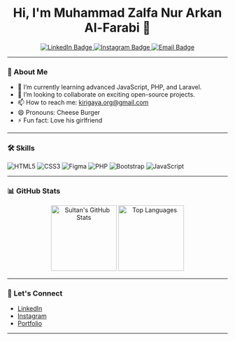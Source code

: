 <h1 align="center">Hi, I'm Muhammad Zalfa Nur Arkan Al-Farabi 👋</h1>

<p align="center">
  <a href="https://www.linkedin.com/in/muhammad-zalfa-a481a7317/">
    <img src="https://img.shields.io/badge/LinkedIn-blue?style=flat&logo=linkedin&labelColor=blue" alt="LinkedIn Badge"/>
  </a>
  <a href="https://www.instagram.com/r.ryunix/">
    <img src="https://img.shields.io/badge/Instagram-E4405F?style=flat&logo=instagram&labelColor=pink" alt="Instagram Badge"/>
  </a>
  <a href="mailto:kirigaya.org@gmail.com">
    <img src="https://img.shields.io/badge/Email-red?style=flat&logo=gmail&labelColor=red" alt="Email Badge"/>
  </a>
</p>

---

### 👀 About Me
- 🌱 I’m currently learning advanced JavaScript, PHP, and Laravel.
- 💞️ I’m looking to collaborate on exciting open-source projects.
- 📫 How to reach me: [kirigaya.org@gmail.com](mailto:kirigaya.org@gmail.com)
- 😄 Pronouns: Cheese Burger
- ⚡ Fun fact: Love his girlfriend

---

### 🛠️ Skills
![HTML5](https://img.shields.io/badge/HTML5-E34F26?style=flat&logo=html5&logoColor=white)
![CSS3](https://img.shields.io/badge/CSS3-1572B6?style=flat&logo=css3&logoColor=white)
![Figma](https://img.shields.io/badge/Figma-F24E1E?style=flat&logo=figma&logoColor=white)
![PHP](https://img.shields.io/badge/PHP-777BB4?style=flat&logo=php&logoColor=white)
![Bootstrap](https://img.shields.io/badge/Bootstrap-563D7C?style=flat&logo=bootstrap&logoColor=white)
![JavaScript](https://img.shields.io/badge/JavaScript-F7DF1E?style=flat&logo=javascript&logoColor=black)

---

### 📊 GitHub Stats
<p align="center">
  <img src="https://github-readme-stats.vercel.app/api?username=Shinee000ZZZ&show_icons=true&theme=dark" alt="Sultan's GitHub Stats" height="150px">
  <img src="https://github-readme-stats.vercel.app/api/top-langs/?username=Shinee000ZZZ&layout=compact&theme=dark" alt="Top Languages" height="150px">
</p>

---

### 🔗 Let's Connect
- [LinkedIn](https://www.linkedin.com/in/muhammad-zalfa-a481a7317/)
- [Instagram](https://www.instagram.com/r.ryunix/)
- [Portfolio](https://muhammadzalfa.github.io/Portofolio/)

---

<!---
MuhammadZalfa/MuhammadZalfa is a ✨ special ✨ repository because its `README.md` (this file) appears on your GitHub profile.
You can click the Preview link to take a look at your changes.
--->
